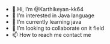 - 👋 Hi, I’m @Karthikeyan-kk64
- 👀 I’m interested in Java language 
- 🌱 I’m currently learning java
- 💞️ I’m looking to collaborate on it field 
- 📫 How to reach me contact me

<!---
Karthikeyan-kk64/Karthikeyan-kk64 is a ✨ special ✨ repository because its `README.md` (this file) appears on your GitHub profile.
You can click the Preview link to take a look at your changes.
--->
